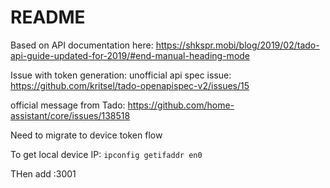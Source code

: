 # README

Based on API documentation here:
https://shkspr.mobi/blog/2019/02/tado-api-guide-updated-for-2019/#end-manual-heading-mode


Issue with token generation:
unofficial api spec issue:
https://github.com/kritsel/tado-openapispec-v2/issues/15

official message from Tado:
https://github.com/home-assistant/core/issues/138518

Need to migrate to device token flow

To get local device IP:
`ipconfig getifaddr en0`

THen add :3001
